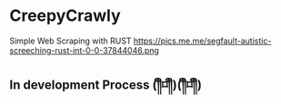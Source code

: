 # CreepyCrawly
Simple Web Scraping with RUST 
https://pics.me.me/segfault-autistic-screeching-rust-int-0-0-37844046.png
## In development Process (༎ຶ⌑༎ຶ)(༎ຶ⌑༎ຶ)

